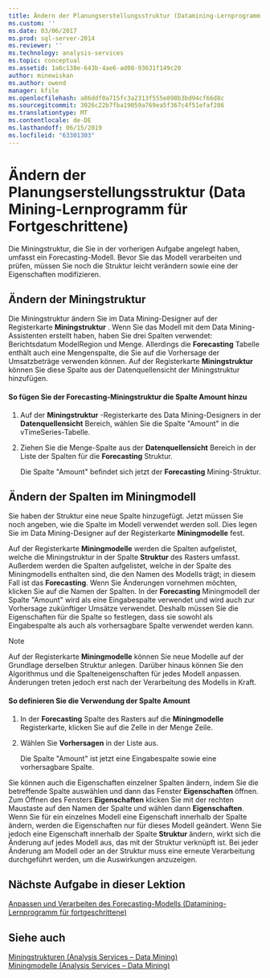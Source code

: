 ```yaml
---
title: Ändern der Planungserstellungsstruktur (Datamining-Lernprogramm für fortgeschrittene) | Microsoft-Dokumentation
ms.custom: ''
ms.date: 03/06/2017
ms.prod: sql-server-2014
ms.reviewer: ''
ms.technology: analysis-services
ms.topic: conceptual
ms.assetid: 1a6c138e-643b-4ae6-ad08-93631f149c20
author: minewiskan
ms.author: owend
manager: kfile
ms.openlocfilehash: a86ddf0a715fc3a2313f555e898b3bd94cf66d8c
ms.sourcegitcommit: 3026c22b7fba19059a769ea5f367c4f51efaf286
ms.translationtype: MT
ms.contentlocale: de-DE
ms.lasthandoff: 06/15/2019
ms.locfileid: "63301303"
---
```

# <a name="modifying-the-forecasting-structure-intermediate-data-mining-tutorial"></a>Ändern der Planungserstellungsstruktur (Data Mining-Lernprogramm für Fortgeschrittene)
  Die Miningstruktur, die Sie in der vorherigen Aufgabe angelegt haben, umfasst ein Forecasting-Modell. Bevor Sie das Modell verarbeiten und prüfen, müssen Sie noch die Struktur leicht verändern sowie eine der Eigenschaften modifizieren.  
  
## <a name="modifying-the-mining-structure"></a>Ändern der Miningstruktur  
 Die Miningstruktur ändern Sie im Data Mining-Designer auf der Registerkarte **Miningstruktur** . Wenn Sie das Modell mit dem Data Mining-Assistenten erstellt haben, haben Sie drei Spalten verwendet: Berichtsdatum ModelRegion und Menge. Allerdings die **Forecasting** Tabelle enthält auch eine Mengenspalte, die Sie auf die Vorhersage der Umsatzbeträge verwenden können. Auf der Registerkarte **Miningstruktur** können Sie diese Spalte aus der Datenquellensicht der Miningstruktur hinzufügen.  
  
#### <a name="to-add-the-amount-column-to-the-forecasting-mining-structure"></a>So fügen Sie der Forecasting-Miningstruktur die Spalte Amount hinzu  
  
1.  Auf der **Miningstruktur** -Registerkarte des Data Mining-Designers in der **Datenquellensicht** Bereich, wählen Sie die Spalte "Amount" in die vTimeSeries-Tabelle.  
  
2.  Ziehen Sie die Menge-Spalte aus der **Datenquellensicht** Bereich in der Liste der Spalten für die **Forecasting** Struktur.  
  
     Die Spalte "Amount" befindet sich jetzt der **Forecasting** Mining-Struktur.  
  
## <a name="modifying-the-columns-in-the-mining-model"></a>Ändern der Spalten im Miningmodell  
 Sie haben der Struktur eine neue Spalte hinzugefügt. Jetzt müssen Sie noch angeben, wie die Spalte im Modell verwendet werden soll. Dies legen Sie im Data Mining-Designer auf der Registerkarte **Miningmodelle** fest.  
  
 Auf der Registerkarte **Miningmodelle** werden die Spalten aufgelistet, welche die Miningstruktur in der Spalte **Struktur** des Rasters umfasst. Außerdem werden die Spalten aufgelistet, welche in der Spalte des Miningmodells enthalten sind, die den Namen des Modells trägt; in diesem Fall ist das **Forecasting**. Wenn Sie Änderungen vornehmen möchten, klicken Sie auf die Namen der Spalten. In der **Forecasting** Miningmodell der Spalte "Amount" wird als eine Eingabespalte verwendet und wird auch zur Vorhersage zukünftiger Umsätze verwendet. Deshalb müssen Sie die Eigenschaften für die Spalte so festlegen, dass sie sowohl als Eingabespalte als auch als vorhersagbare Spalte verwendet werden kann.  
  
> [!NOTE]  
>  Auf der Registerkarte **Miningmodelle** können Sie neue Modelle auf der Grundlage derselben Struktur anlegen. Darüber hinaus können Sie den Algorithmus und die Spalteneigenschaften für jedes Modell anpassen. Änderungen treten jedoch erst nach der Verarbeitung des Modells in Kraft.  
  
#### <a name="to-define-how-the-amount-column-will-be-used"></a>So definieren Sie die Verwendung der Spalte Amount  
  
1.  In der **Forecasting** Spalte des Rasters auf die **Miningmodelle** Registerkarte, klicken Sie auf die Zelle in der Menge Zeile.  
  
2.  Wählen Sie **Vorhersagen** in der Liste aus.  
  
     Die Spalte "Amount" ist jetzt eine Eingabespalte sowie eine vorhersagbare Spalte.  
  
 Sie können auch die Eigenschaften einzelner Spalten ändern, indem Sie die betreffende Spalte auswählen und dann das Fenster **Eigenschaften** öffnen. Zum Öffnen des Fensters **Eigenschaften** klicken Sie mit der rechten Maustaste auf den Namen der Spalte und wählen dann **Eigenschaften**. Wenn Sie für ein einzelnes Modell eine Eigenschaft innerhalb der Spalte ändern, werden die Eigenschaften nur für dieses Modell geändert. Wenn Sie jedoch eine Eigenschaft innerhalb der Spalte **Struktur** ändern, wirkt sich die Änderung auf jedes Modell aus, das mit der Struktur verknüpft ist. Bei jeder Änderung am Modell oder an der Struktur muss eine erneute Verarbeitung durchgeführt werden, um die Auswirkungen anzuzeigen.  
  
## <a name="next-task-in-lesson"></a>Nächste Aufgabe in dieser Lektion  
 [Anpassen und Verarbeiten des Forecasting-Modells &#40;Datamining-Lernprogramm für fortgeschrittene&#41;](../../2014/tutorials/customize-process-forecasting-model-intermediate-data-mining-tutorial.md)  
  
## <a name="see-also"></a>Siehe auch  
 [Miningstrukturen &#40;Analysis Services – Data Mining&#41;](../../2014/analysis-services/data-mining/mining-structures-analysis-services-data-mining.md)   
 [Miningmodelle &#40;Analysis Services – Data Mining&#41;](../../2014/analysis-services/data-mining/mining-models-analysis-services-data-mining.md)  
  
  

